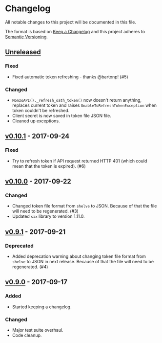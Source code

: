 # Changelog
All notable changes to this project will be documented in this file.

The format is based on [Keep a Changelog][keepachangelog] and this project
adheres to [Semantic Versioning][semver].

## [Unreleased][unreleased]
### Fixed
- Fixed automatic token refreshing - thanks @bartonp! (#5)

### Changed
- `MonzoAPI()._refresh_oath_token()` now doesn't return anything, replaces
  current token and raises `UnableToRefreshTokenException` when token couldn't
  be refreshed.
- Client secret is now saved in token file JSON file.
- Cleaned up exceptions.

## [v0.10.1][v0.10.1] - 2017-09-24
### Fixed
- Try to refresh token if API request returned HTTP 401 (which could mean that
  the token is expired). (#6)

## [v0.10.0][v0.10.0] - 2017-09-22
### Changed
 - Changed token file format from `shelve` to JSON. Because of that the file
   will need to be regenerated. (#3)
 - Updated `six` library to version 1.11.0.

## [v0.9.1][v0.9.1] - 2017-09-21
### Deprecated
 - Added deprecation warning about changing token file format from `shelve`
   to JSON in next release. Because of that the file will need to be
   regenerated. (#4)

## [v0.9.0][v0.9.0] - 2017-09-17
### Added
- Started keeping a changelog.

### Changed
- Major test suite overhaul.
- Code cleanup.


[keepachangelog]: http://keepachangelog.com/en/1.0.0/
[semver]: http://semver.org/spec/v2.0.0.html
[unreleased]: https://github.com/pawelad/pymonzo/compare/v0.10.1...HEAD
[v0.9.0]: https://github.com/pawelad/pymonzo/releases/tag/v0.9.0
[v0.9.1]: https://github.com/pawelad/pymonzo/releases/tag/v0.9.1
[v0.10.0]: https://github.com/pawelad/pymonzo/releases/tag/v0.10.0
[v0.10.1]: https://github.com/pawelad/pymonzo/releases/tag/v0.10.1
